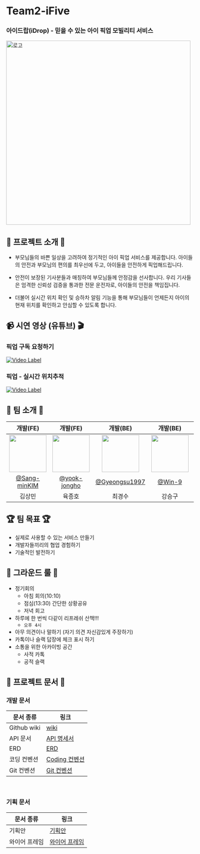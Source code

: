 # Team2-iFive

### 아이드랍(iDrop) - 믿을 수 있는 아이 픽업 모빌리티 서비스

<img width="495" alt="로고" src="https://github.com/softeerbootcamp-3rd/Team2-iFive/assets/39684697/b7561593-a4a6-4130-84ff-826161ee78c1">


## 🐥 프로젝트 소개 🚗
- 부모님들의 바쁜 일상을 고려하여 정기적인 아이 픽업 서비스를 제공합니다. 아이들의 안전과 부모님의 편의를 최우선에 두고, 아이들을 안전하게 픽업해드립니다.

- 안전이 보장된 기사분들과 매칭하여 부모님들께 안정감을 선사합니다. 우리 기사들은 엄격한 신뢰성 검증을 통과한 전문 운전자로, 아이들의 안전을 책임집니다.

- 더불어 실시간 위치 확인 및 승하차 알림 기능을 통해 부모님들이 언제든지 아이의 현재 위치를 확인하고 안심할 수 있도록 합니다.

## 📹 시연 영상 (유튜브) 🎬
### 픽업 구독 요청하기
[![Video Label](http://img.youtube.com/vi/D16UpcCU8S8/0.jpg)](https://youtu.be/D16UpcCU8S8)

### 픽업 - 실시간 위치추적
[![Video Label](http://img.youtube.com/vi/2nyEEmA7uak/0.jpg)](https://youtu.be/2nyEEmA7uak)

## 🙌 팀 소개 🙌

|                                개발(FE)                              |                                개발(FE)                                |                              개발(BE)                               |                             개발(BE)                                |                              개발(BE)                              |
| :-----------------------------------------------------------------: | :-------------------------------------------------------------------: | :----------------------------------------------------------------: | :---------------------------------------------------------------: | :----------------------------------------------------------------: |
| <img src="https://github.com/Sang-minKIM.png" width="100" height="100"> | <img src="https://github.com/yook-jongho.png" width="100" height="100"> | <img src="https://github.com/Gyeongsu1997.png" width="100" height="100"> | <img src="https://github.com/Win-9.png" width="100" height="100">     | <img src="https://github.com/eekrwl.png" width="100" height="100"> |
|               [@Sang-minKIM](https://github.com/Sang-minKIM)            |              [@yook-jongho](https://github.com/yook-jongho)     |                [@Gyeongsu1997](https://github.com/Gyeongsu1997)      |                [@Win-9](https://github.com/Win-9)                 |                [@eekrwl](https://github.com/eekrwl)                |              
|                               김상민                                  |                                육종호                                 |                               최경수                                  |                              강승구                                 |                               안채완                               |                               

## 🏆️ 팀 목표 🏆️

- 실제로 사용할 수 있는 서비스 만들기
- 개발자들끼리의 협업 경험하기
- 기술적인 발전하기

## 📜 그라운드 룰 📜

- 정기회의
  - 아침 회의(10:10)
  - 점심(13:30) 간단한 상황공유
  - 저녁 회고
- 하루에 한 번씩 다같이 리프레쉬 산책!!!
  - `오후 4시`
- 아무 의견이나 말하기 (자기 의견 자신감있게 주장하기)
- 카톡이나 슬랙 답장에 체크 표시 하기
- 소통을 위한 아카이빙 공간
  - 사적 카톡
  - 공적 슬랙

## 📃 프로젝트 문서 📃

### 개발 문서

| 문서 종류          | 링크                                                                               |
| ------------------ | ---------------------------------------------------------------------------------- |
| Github wiki           | [wiki](https://github.com/softeerbootcamp-3rd/Team2-iFive/wiki) |
| API 문서           | [API 명세서](https://www.notion.so/sangmini/API-37b47d5ead004049a4010e52aed3c73c?pvs=4) |
| ERD                | [ERD](https://www.erdcloud.com/d/xQ5iLZGSgB8bL73gm) |
| 코딩 컨벤션        | [Coding 컨벤션](https://github.com/softeerbootcamp-3rd/Team2-iFive/wiki/Coding-Convention)  |
| Git 컨벤션        | [Git 컨벤션](https://github.com/softeerbootcamp-3rd/Team2-iFive/wiki/Git-Convention)        |


<br/>

### 기획 문서

| 문서 종류     | 링크                                                                                                                                                                                                                           |
| ------------- | ------------------------------------------------------------------------------------------------------------------------------------------------------------------------------------------------------------------------------ |
| 기획안     | [기획안](https://github.com/softeerbootcamp-3rd/Team2-iFive/wiki/%EA%B8%B0%ED%9A%8D%EC%95%88)|
| 와이어 프레임 | [와이어 프레임](https://www.figma.com/file/E3AXcTrejyzuaIczrBVhQO/%EC%95%84%EC%9D%B4%EB%93%9C%EB%9E%8D?type=design&node-id=1554-255&mode=design) |

<br/><br/>
